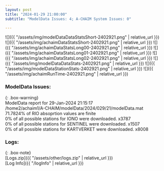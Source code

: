 ```yaml
---
layout: post
title: "2024-01-29 21:00:00"
subtitle: "ModelData Issues: 4; A-CHAIM System Issues: 0"

---
```


![]({{ "/assets/img/modelDataDataStatsShort-2402921.png" | relative_url }})
![]({{ "/assets/img/achaimDataStatsShort-2402921.png" | relative_url }})
![]({{ "/assets/img/achaimDataStatsLong00-2402921.png" | relative_url }})
![]({{ "/assets/img/achaimDataStatsLong01-2402921.png" | relative_url }})
![]({{ "/assets/img/achaimDataStatsLong02-2402921.png" | relative_url }})
![]({{ "/assets/img/modelDataDataStats-2402921.png" | relative_url }})
![]({{ "/assets/img/modelDataStationStats-2402921.png" | relative_url }})
![]({{ "/assets/img/achaimRunTime-2402921.png" | relative_url }})


### ModelData Issues:  
  
{: .box-warning}  
 ModelData report for 29-Jan-2024 21:15:17   
 /home2/achaim1/A-CHAIM/modelData/2024/029/21/modelData.mat   
 71.7824% of RIO absoprtion values are finite   
 0% of all possible stations for IONO were downloaded. x3787   
 0% of all possible stations for SENTINEL were downloaded. x1507   
 0% of all possible stations for KARTVERKET were downloaded. x8008   
  


### Logs:  
  
{: .box-note}  
[Logs.zip]({{ "/assets/other/logs.zip" | relative_url }})  
[Log Info]({{ "/logInfo" | relative_url }})  
